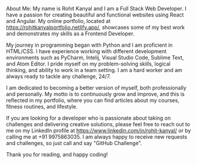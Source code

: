 About Me:
My name is Rohit Kanyal and I am a Full Stack Web Developer. I have a passion for creating beautiful and functional websites using React and Angular. My online portfolio, located at https://rohitkanyalportfolio.netlify.app/, showcases some of my best work and demonstrates my skills as a Frontend Developer.

My journey in programming began with Python and I am proficient in HTML/CSS. I have experience working with different development environments such as PyCharm, Intelij, Visual Studio Code, Sublime Text, and Atom Editor. I pride myself on my problem-solving skills, logical thinking, and ability to work in a team setting. I am a hard worker and am always ready to tackle any challenge, 24/7.

I am dedicated to becoming a better version of myself, both professionally and personally. My motto is to continuously grow and improve, and this is reflected in my portfolio, where you can find articles about my courses, fitness routines, and lifestyle.

If you are looking for a developer who is passionate about taking on challenges and delivering creative solutions, please feel free to reach out to me on my LinkedIn profile at https://www.linkedin.com/in/rohit-kanyal/ or by calling me at +91 9975863035. I am always happy to receive new requests and challenges, so just call and say "GitHub Challenge".

Thank you for reading, and happy coding!
